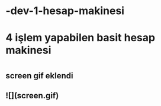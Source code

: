 # -dev-1-hesap-makinesi
<h1> 4 işlem yapabilen basit hesap makinesi<h1>

<h2>screen gif eklendi<h2>
![](screen.gif)
